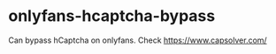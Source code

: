 # onlyfans-hcaptcha-bypass
Can bypass hCaptcha on onlyfans. Check https://www.capsolver.com/ 





















